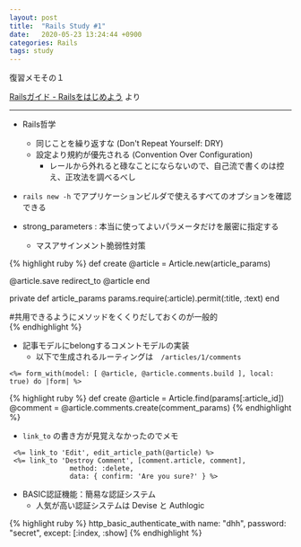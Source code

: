 ```yaml
---
layout: post
title:  "Rails Study #1"
date:   2020-05-23 13:24:44 +0900
categories: Rails
tags: study
---
```


復習メモその１

[Railsガイド - Railsをはじめよう](https://railsguides.jp/getting_started.html) より

<hr>

- Rails哲学
    - 同じことを繰り返すな (Don't Repeat Yourself: DRY)
    - 設定より規約が優先される (Convention Over Configuration)
        - レールから外れると碌なことにならないので、自己流で書くのは控え、正攻法を調べるべし

- `rails new -h` でアプリケーションビルダで使えるすべてのオプションを確認できる

- strong_parameters : 本当に使ってよいパラメータだけを厳密に指定する
    - マスアサインメント脆弱性対策

{% highlight ruby %}
def create
  @article = Article.new(article_params)
 
  @article.save
  redirect_to @article
end
 
private
  def article_params
    params.require(:article).permit(:title, :text)
  end

#共用できるようにメソッドをくくりだしておくのが一般的  
{% endhighlight %}

- 記事モデルにbelongするコメントモデルの実装
    - 以下で生成されるルーティングは　`/articles/1/comments`

~~~
<%= form_with(model: [ @article, @article.comments.build ], local: true) do |form| %>
~~~

{% highlight ruby %}
def create
  @article = Article.find(params[:article_id])
  @comment = @article.comments.create(comment_params)
{% endhighlight %}




- `link_to` の書き方が見覚えなかったのでメモ

~~~
 <%= link_to 'Edit', edit_article_path(@article) %>
 <%= link_to 'Destroy Comment', [comment.article, comment],
               method: :delete,
               data: { confirm: 'Are you sure?' } %>
~~~

- BASIC認証機能：簡易な認証システム
    - 人気が高い認証システムは Devise と Authlogic 

{% highlight ruby %}
 http_basic_authenticate_with name: "dhh", password: "secret", except: [:index, :show]
{% endhighlight %}

